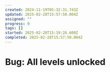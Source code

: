 ```yaml
---
created: 2024-11-19T05:32:31.743Z
updated: 2025-02-28T15:57:50.004Z
assigned: ""
progress: 0
tags: []
started: 2025-02-28T15:19:26.600Z
completed: 2025-02-28T15:57:50.004Z
---
```


# Bug: All levels unlocked
